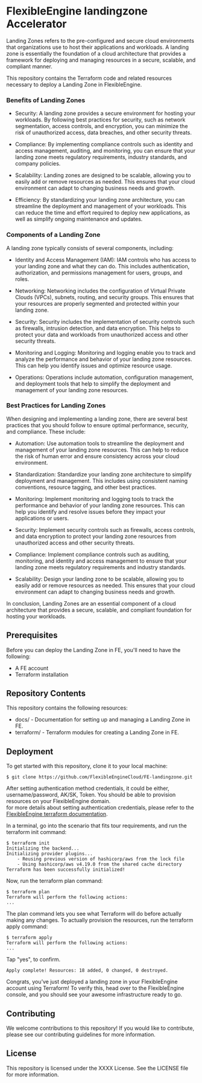 # FlexibleEngine landingzone Accelerator

Landing Zones refers to the pre-configured and secure cloud environments that organizations use to host their applications and workloads. A landing zone is essentially the foundation of a cloud architecture that provides a framework for deploying and managing resources in a secure, scalable, and compliant manner.

This repository contains the Terraform code and related resources necessary to deploy a Landing Zone in FlexibleEngine.


### Benefits of Landing Zones
- Security: A landing zone provides a secure environment for hosting your workloads. By following best practices for security, such as network segmentation, access controls, and encryption, you can minimize the risk of unauthorized access, data breaches, and other security threats.

- Compliance: By implementing compliance controls such as identity and access management, auditing, and monitoring, you can ensure that your landing zone meets regulatory requirements, industry standards, and company policies.

- Scalability: Landing zones are designed to be scalable, allowing you to easily add or remove resources as needed. This ensures that your cloud environment can adapt to changing business needs and growth.

- Efficiency: By standardizing your landing zone architecture, you can streamline the deployment and management of your workloads. This can reduce the time and effort required to deploy new applications, as well as simplify ongoing maintenance and updates.


### Components of a Landing Zone
A landing zone typically consists of several components, including:

- Identity and Access Management (IAM): IAM controls who has access to your landing zone and what they can do. This includes authentication, authorization, and permissions management for users, groups, and roles.

- Networking: Networking includes the configuration of Virtual Private Clouds (VPCs), subnets, routing, and security groups. This ensures that your resources are properly segmented and protected within your landing zone.

- Security: Security includes the implementation of security controls such as firewalls, intrusion detection, and data encryption. This helps to protect your data and workloads from unauthorized access and other security threats.

- Monitoring and Logging: Monitoring and logging enable you to track and analyze the performance and behavior of your landing zone resources. This can help you identify issues and optimize resource usage.

- Operations: Operations include automation, configuration management, and deployment tools that help to simplify the deployment and management of your landing zone resources.


### Best Practices for Landing Zones
When designing and implementing a landing zone, there are several best practices that you should follow to ensure optimal performance, security, and compliance. These include:

- Automation: Use automation tools to streamline the deployment and management of your landing zone resources. This can help to reduce the risk of human error and ensure consistency across your cloud environment.

- Standardization: Standardize your landing zone architecture to simplify deployment and management. This includes using consistent naming conventions, resource tagging, and other best practices.

- Monitoring: Implement monitoring and logging tools to track the performance and behavior of your landing zone resources. This can help you identify and resolve issues before they impact your applications or users.

- Security: Implement security controls such as firewalls, access controls, and data encryption to protect your landing zone resources from unauthorized access and other security threats.

- Compliance: Implement compliance controls such as auditing, monitoring, and identity and access management to ensure that your landing zone meets regulatory requirements and industry standards.

- Scalability: Design your landing zone to be scalable, allowing you to easily add or remove resources as needed. This ensures that your cloud environment can adapt to changing business needs and growth.

In conclusion, Landing Zones are an essential component of a cloud architecture that provides a secure, scalable, and compliant foundation for hosting your workloads.


## Prerequisites
Before you can deploy the Landing Zone in FE, you'll need to have the following:

- A FE account
- Terraform installation

## Repository Contents
This repository contains the following resources:

- docs/ - Documentation for setting up and managing a Landing Zone in FE.
- terraform/ - Terraform modules for creating a Landing Zone in FE.

## Deployment
To get started with this repository, clone it to your local machine:
```
$ git clone https://github.com/FlexibleEngineCloud/FE-landingzone.git
```
After setting authentication method credentials, it could be either, username/password, AK/SK, Token.
You should be able to provision resources on your FlexibleEngine domain.
<br/>
for more details about setting authentication credentials, please refer to the [FlexibleEngine terraform documentation](https://registry.terraform.io/providers/FlexibleEngineCloud/flexibleengine/latest/docs).

In a terminal, go into the scenario that fits tour requirements, and run the terraform init command:
```
$ terraform init
Initializing the backend...
Initializing provider plugins...
    - Reusing previous version of hashicorp/aws from the lock file
    - Using hashicorp/aws v4.19.0 from the shared cache directory
Terraform has been successfully initialized!
```
Now, run the terraform plan command:
```
$ terraform plan
Terraform will perform the following actions:
...
```
The plan command lets you see what Terraform will do before actually making any changes.
To actually provision the resources, run the terraform apply command:
```
$ terraform apply
Terraform will perform the following actions:
...
```
Tap "yes", to confirm.
```
Apply complete! Resources: 18 added, 0 changed, 0 destroyed.
```
Congrats, you’ve just deployed a landing zone in your FlexibleEngine account using Terraform! To verify this, head over to the FlexibleEngine console, and you should see your awesome infrastructure ready to go.

## Contributing
We welcome contributions to this repository! If you would like to contribute, please see our contributing guidelines for more information.

## License
This repository is licensed under the XXXX License. See the LICENSE file for more information.

